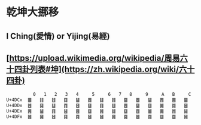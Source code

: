 # 乾坤大挪移

## I Ching(愛情) or Yijing(易經)

## [https://upload.wikimedia.org/wikipedia/周易六十四卦列表#坤](https://zh.wikipedia.org/wiki/六十四卦)

```txt
 	      0	  1	  2	  3	  4  	5	  6	  7	  8  	9	  A	  B  	C	  D	  E  	F
U+4DCx	䷀	䷁	䷂	䷃	䷄	䷅	䷆	䷇	䷈	䷉	䷊	䷋	䷌	䷍	䷎	䷏
U+4DDx	䷐	䷑	䷒	䷓	䷔	䷕	䷖	䷗	䷘	䷙	䷚	䷛	䷜	䷝	䷞	䷟
U+4DEx	䷠	䷡	䷢	䷣	䷤	䷥	䷦	䷧	䷨	䷩	䷪	䷫	䷬	䷭	䷮	䷯
U+4DFx	䷰	䷱	䷲	䷳	䷴	䷵	䷶	䷷	䷸	䷹	䷺	䷻	䷼	䷽	䷾	䷿
```
